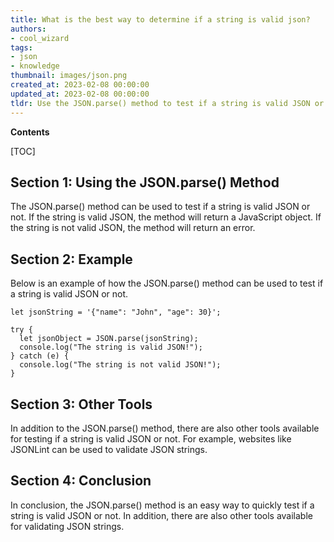 ```yaml
---
title: What is the best way to determine if a string is valid json?
authors:
- cool_wizard
tags:
- json
- knowledge
thumbnail: images/json.png
created_at: 2023-02-08 00:00:00
updated_at: 2023-02-08 00:00:00
tldr: Use the JSON.parse() method to test if a string is valid JSON or not.
---
```


**Contents**

[TOC]

## Section 1: Using the JSON.parse() Method

The JSON.parse() method can be used to test if a string is valid JSON or not. If the string is valid JSON, the method will return a JavaScript object. If the string is not valid JSON, the method will return an error. 

## Section 2: Example

Below is an example of how the JSON.parse() method can be used to test if a string is valid JSON or not. 

```
let jsonString = '{"name": "John", "age": 30}';

try {
  let jsonObject = JSON.parse(jsonString);
  console.log("The string is valid JSON!");
} catch (e) {
  console.log("The string is not valid JSON!");
}
```

## Section 3: Other Tools

In addition to the JSON.parse() method, there are also other tools available for testing if a string is valid JSON or not. For example, websites like JSONLint can be used to validate JSON strings. 

## Section 4: Conclusion

In conclusion, the JSON.parse() method is an easy way to quickly test if a string is valid JSON or not. In addition, there are also other tools available for validating JSON strings.
